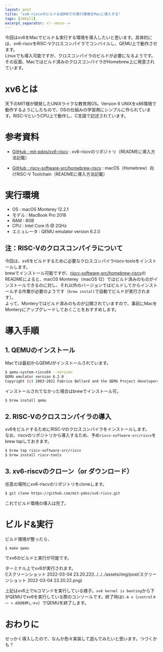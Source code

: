 ```yaml
---
layout: post
title: "xv6-riscvのビルド＆QEMUでの実行環境をMacに導入する"
tags: [Jekyll]
excerpt_separator: <!--more-->
---
```


今回はxv6をMacでビルド＆実行する環境を導入したいと思います。具体的には、xv6-riscvをRISC-Vクロスコンパイラでコンパイルし、QEMU上で動作させます。  
Linuxでも導入可能ですが、クロスコンパイラのビルドが必要になるようです。その反面、Macではビルド済みのクロスコンパイラがHomebrew上に用意されています。

<!--more-->  

# xv6とは

天下のMIT様が開発したUNIXライクな教育用OS。Version 6 UNIXをx86環境で動作するようにしたもので、OSの仕組みの学習用にシンプルに作られています。RISC-VというCPU上で動作し、C言語で記述されています。

# 参考資料

- [GitHub : mit-pdos/xv6-riscv](https://github.com/mit-pdos/xv6-riscv) : xv6-riscvのリポジトリ（READMEに導入方法記載）

- [GitHub : riscv-software-src/homebrew-riscv](https://github.com/riscv-software-src/homebrew-riscv) : macOS（Homebrew）向けRISC-V Toolchain（READMEに導入方法記載）

# 実行環境

- OS : macOS Monterey 12.2.1
- モデル : MacBook Pro 2016
- RAM : 8GB
- CPU : Intel Core i5 @ 2GHz
- エミュレータ : QEMU emulator version 6.2.0

## 注：RISC-Vのクロスコンパイラについて

今回は、xv6をビルドするために必要なクロスコンパイラriscv-toolsをインストールします。  
brewでインストール可能ですが、[riscv-software-src/homebrew-riscv](https://github.com/riscv-software-src/homebrew-riscv)のREADMEによると、macOS Monterey（macOS 12）ではビルド済みのものがインストールできるのに対し、それ以外のバージョンではビルドしてからインストールする作業が必要のようです（``brew install``で自動でビルドが実行されます）。  
よって、Monteryではビルド済みのものが公開されていますので、事前にMacをMonteryにアップグレードしておくことをおすすめします。



# 導入手順

## 1. QEMUのインストール

Macでは最初からQEMUがインストールされています。  

```bash
$ qemu-system-riscv64 --version
QEMU emulator version 6.2.0
Copyright (c) 2003-2021 Fabrice Bellard and the QEMU Project developers
```

インストールされてなかった場合はbrewでインストール可。

```bash
$ brew install qemu
```

## 2. RISC-Vのクロスコンパイラの導入

xv6をビルドするためにRISC-Vのクロスコンパイラをインストールします。  
なお、riscvのリポジトリから導入するため、予め``riscv-software-src/riscv``をbrew tapしておきます。

```bash
$ brew tap riscv-software-src/riscv
$ brew install riscv-tools
```

## 3. xv6-riscvのクローン（or ダウンロード）

任意の場所にxv6-riscvのリポジトリをcloneします。

```bash
$ git clone https://github.com/mit-pdos/xv6-riscv.git
```

これでビルド環境の導入は完了。

# ビルド&実行

ビルド環境が整ったら、

```bash
$ make qemu
```

でxv6のビルドと実行が可能です。  

ターミナル上でxv6が実行されます。  
![スクリーンショット 2022-03-04 23.20.22](../../../assets/img/post/スクリーンショット 2022-03-04 23.20.22.png)

上記はxv6上でlsコマンドを実行している様子。``xv6 kernel is booting``から下がQEMUでxv6を実行している際のコンソールです。終了時は``C-A x``（``controlキー + A同時押し``→``x``）でQEMUを終了します。

# おわりに

せっかく導入したので、なんか色々実装して遊んでみたいと思います。つづくかも？
